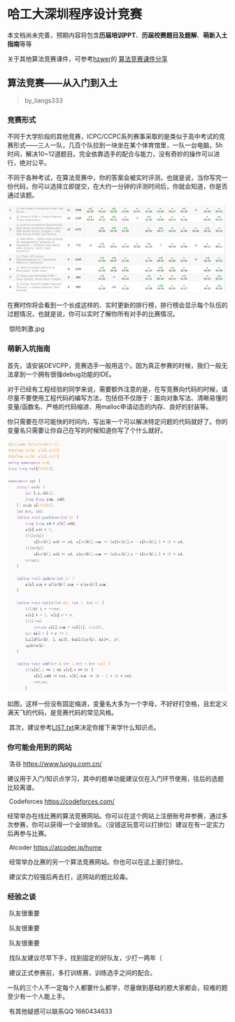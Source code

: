 # 哈工大深圳程序设计竞赛

本文档尚未完善，预期内容将包含**历届培训PPT**、**历届校赛题目及题解**、**萌新入土指南**等等

关于其他算法竞赛课件，可参考[hzwer](https://github.com/hzwer)的 [算法竞赛课件分享](https://github.com/hzwer/shareOI)

## 算法竞赛——从入门到入土

> by_liangs333

### 竞赛形式

​	不同于大学阶段的其他竞赛，ICPC/CCPC系列赛事采取的是类似于高中考试的竞赛形式——三人一队，几百个队拉到一块坐在某个体育馆里，一队一台电脑，5h时间，解决10~12道题目。完全依靠选手的配合与能力，没有奇妙的操作可以进行，绝对公平。

​	不同于各种考试，在算法竞赛中，你的答案会被实时评测，也就是说，当你写完一份代码，你可以选择立即提交，在大约一分钟的评测时间后，你就会知道，你是否通过该题。

![](img\img1.png)

​	在赛时你将会看到一个长成这样的、实时更新的排行榜，排行榜会显示每个队伍的过题情况，也就是说，你可以实时了解你所有对手的比赛情况。

​	惊险刺激.jpg

### 萌新入坑指南

​	首先，请安装DEVCPP，竞赛选手一般用这个。因为真正参赛的时候，我们一般无法拿到一个拥有很强debug功能的IDE。

​	对于已经有工程经验的同学来说，需要额外注意的是，在写竞赛向代码的时候，请尽量不要使用工程代码的编写方法，包括但不仅限于：面向对象写法、清晰易懂的变量/函数名、严格的代码缩进、用malloc申请动态的内存、良好的封装等。

​	你只需要在尽可能快的时间内，写出来一个可以解决特定问题的代码就好了。你的变量名只需要让你自己在写的时候知道你写了个什么就好。

![](img\img2.png)

​	如图，这样一份没有固定缩进，变量名大多为一个字母，不好好打空格，且宏定义满天飞的代码，是竞赛代码的常见风格。

​	其次，建议参考[LIST.txt](LIST.txt)来决定你接下来学什么知识点。

### 你可能会用到的网站

​	洛谷 https://www.luogu.com.cn/

​		建议用于入门/知识点学习，其中的题单功能建议仅在入门环节使用，往后的选题比较离谱。

​	Codeforces https://codeforces.com/

​		经常举办在线比赛的算法竞赛网站。你可以在这个网站上注册账号并参赛，通过多次参赛，你可以获得一个全球排名。（没错这玩意可以打排位）建议在有一定实力后再参与比赛。

​	Atcoder https://atcoder.jp/home

​		经常举办比赛的另一个算法竞赛网站。你也可以在这上面打排位。

​		建议实力较强后再去打，这网站的题比较毒。

### 经验之谈

​	队友很重要

​	队友很重要

​	队友很重要

​	找队友建议尽早下手，找到固定的好队友，少打一两年（

​	建议正式参赛前，多打训练赛，训练选手之间的配合。

​	一队的三个人不一定每个人都要什么都学，尽量做到基础的题大家都会，较难的题至少有一个人能上手。

​	有其他疑惑可以联系QQ 1660434633